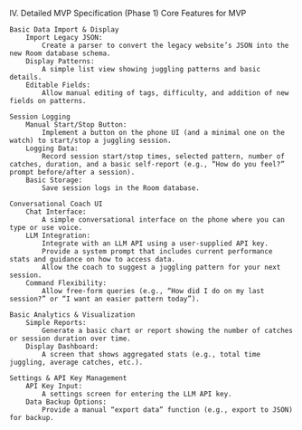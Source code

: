 IV. Detailed MVP Specification (Phase 1)
Core Features for MVP

    Basic Data Import & Display
        Import Legacy JSON:
            Create a parser to convert the legacy website’s JSON into the new Room database schema.
        Display Patterns:
            A simple list view showing juggling patterns and basic details.
        Editable Fields:
            Allow manual editing of tags, difficulty, and addition of new fields on patterns.

    Session Logging
        Manual Start/Stop Button:
            Implement a button on the phone UI (and a minimal one on the watch) to start/stop a juggling session.
        Logging Data:
            Record session start/stop times, selected pattern, number of catches, duration, and a basic self-report (e.g., “How do you feel?” prompt before/after a session).
        Basic Storage:
            Save session logs in the Room database.

    Conversational Coach UI
        Chat Interface:
            A simple conversational interface on the phone where you can type or use voice.
        LLM Integration:
            Integrate with an LLM API using a user-supplied API key.
            Provide a system prompt that includes current performance stats and guidance on how to access data.
            Allow the coach to suggest a juggling pattern for your next session.
        Command Flexibility:
            Allow free-form queries (e.g., “How did I do on my last session?” or “I want an easier pattern today”).

    Basic Analytics & Visualization
        Simple Reports:
            Generate a basic chart or report showing the number of catches or session duration over time.
        Display Dashboard:
            A screen that shows aggregated stats (e.g., total time juggling, average catches, etc.).

    Settings & API Key Management
        API Key Input:
            A settings screen for entering the LLM API key.
        Data Backup Options:
            Provide a manual “export data” function (e.g., export to JSON) for backup.